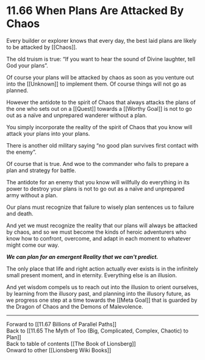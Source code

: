 # 11.66 When Plans Are Attacked By Chaos

Every builder or explorer knows that every day, the best laid plans are likely to be attacked by [[Chaos]].

The old truism is true: “If you want to hear the sound of Divine laughter, tell God your plans”.

Of course your plans will be attacked by chaos as soon as you venture out into the [[Unknown]] to implement them. Of course things will not go as planned.

However the antidote to the spirit of Chaos that always attacks the plans of the one who sets out on a [[Quest]] towards a [[Worthy Goal]] is not to go out as a naïve and unprepared wanderer without a plan.

You simply incorporate the reality of the spirit of Chaos that you know will attack your plans into your plans.

There is another old military saying “no good plan survives first contact with the enemy”.

Of course that is true. And woe to the commander who fails to prepare a plan and strategy for battle.

The antidote for an enemy that you know will willfully do everything in its power to destroy your plans is not to go out as a naïve and unprepared army without a plan.

Our plans must recognize that failure to wisely plan sentences us to failure and death.

And yet we must recognize the reality that our plans will always be attacked by chaos, and so we must become the kinds of heroic adventurers who know how to confront, overcome, and adapt in each moment to whatever might come our way.

***We can plan for an emergent Reality that we can't predict.*** 

The only place that life and right action actually ever exists is in the infinitely small present moment, and in eternity. Everything else is an illusion.

And yet wisdom compels us to reach out into the illusion to orient ourselves, by learning from the illusory past, and planning into the illusory future, as we progress one step at a time towards the [[Meta Goal]] that is guarded by the Dragon of Chaos and the Demons of Malevolence.

___

Forward to [[11.67 Billions of Parallel Paths]]  
Back to [[11.65 The Myth of Too (Big, Complicated, Complex, Chaotic) to Plan]]  
Back to table of contents [[The Book of Lionsberg]]  
Onward to other [[Lionsberg Wiki Books]]  
